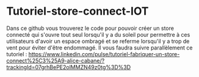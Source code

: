# Tutoriel-store-connect-IOT
Dans ce github vous trouverez le code pour pouvoir créer un store connecté qui s'ouvre tout seul lorsqu'il y a du soleil pour permettre à ces utilisateurs d'avoir un espace ombragé et se referme lorsqu'il y a trop de vent pour éviter d'être endommagé. Il vous faudra suivre parallèlement ce tutoriel : https://www.linkedin.com/pulse/tutoriel-fabriquer-un-store-connect%25C3%25A9-alice-cabane/?trackingId=07grhBePE2olMMZN49z0tg%3D%3D
